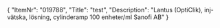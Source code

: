{
  "ItemNr": "019788",
  "Title": "test",
  "Description": "Lantus (OptiClik), inj-vätska, lösning, cylinderamp 100 enheter/ml Sanofi AB"
}